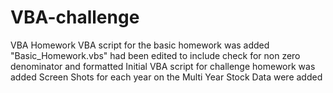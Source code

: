 # VBA-challenge
VBA Homework
VBA script for the basic homework was added 
"Basic_Homework.vbs" had been edited to include check for non zero denominator and formatted
Initial VBA script for challenge homework was added
Screen Shots for each year on the Multi Year Stock Data were added